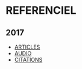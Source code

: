 # REFERENCIEL
## 2017
 - [ARTICLES](2017/ARTICLES.md)
 -  [AUDIO](2017/AUDIO.md)
 -  [CITATIONS](2017/CITATIONS.md)

